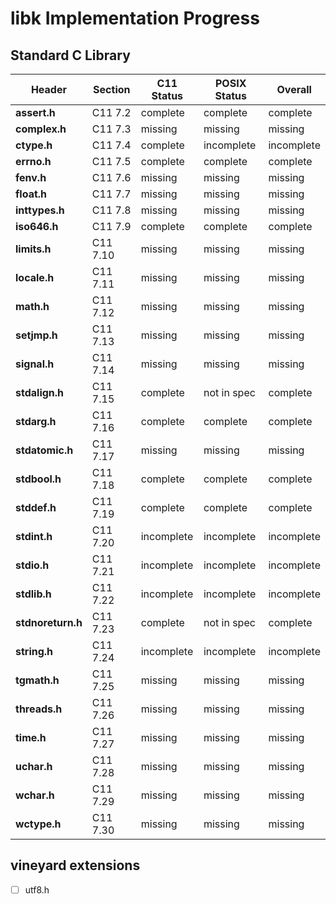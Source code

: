 # libk Implementation Progress #

## Standard C Library ##
| Header			| Section	| C11 Status	| POSIX Status	| Overall		|
|-------------------|-----------|---------------|---------------|---------------|
| **assert.h**		| C11 7.2	| complete		| complete		| complete		|
| **complex.h**		| C11 7.3	| missing		| missing		| missing		|
| **ctype.h**		| C11 7.4	| complete		| incomplete	| incomplete	|
| **errno.h**		| C11 7.5	| complete		| complete		| complete		|
| **fenv.h**		| C11 7.6	| missing		| missing		| missing		|
| **float.h**		| C11 7.7	| missing		| missing		| missing		|
| **inttypes.h**	| C11 7.8	| missing		| missing		| missing		|
| **iso646.h**		| C11 7.9	| complete		| complete		| complete		|
| **limits.h**		| C11 7.10	| missing		| missing		| missing		|
| **locale.h**		| C11 7.11	| missing		| missing		| missing		|
| **math.h**		| C11 7.12	| missing		| missing		| missing		|
| **setjmp.h**		| C11 7.13	| missing		| missing		| missing		|
| **signal.h**		| C11 7.14	| missing		| missing		| missing		|
| **stdalign.h**	| C11 7.15	| complete		| not in spec	| complete		|
| **stdarg.h**		| C11 7.16	| complete		| complete		| complete		|
| **stdatomic.h**	| C11 7.17	| missing		| missing		| missing		|
| **stdbool.h**		| C11 7.18	| complete		| complete		| complete		|
| **stddef.h**		| C11 7.19	| complete		| complete		| complete		|
| **stdint.h**		| C11 7.20	| incomplete	| incomplete	| incomplete	|
| **stdio.h**		| C11 7.21	| incomplete	| incomplete	| incomplete	|
| **stdlib.h**		| C11 7.22	| incomplete	| incomplete	| incomplete	|
| **stdnoreturn.h**	| C11 7.23	| complete		| not in spec	| complete		|
| **string.h**		| C11 7.24	| incomplete	| incomplete	| incomplete	|
| **tgmath.h**		| C11 7.25	| missing		| missing		| missing		|
| **threads.h**		| C11 7.26	| missing		| missing		| missing		|
| **time.h**		| C11 7.27	| missing		| missing		| missing		|
| **uchar.h**		| C11 7.28	| missing		| missing		| missing		|
| **wchar.h**		| C11 7.29	| missing		| missing		| missing		|
| **wctype.h**		| C11 7.30	| missing		| missing		| missing		|

## vineyard extensions ##
- [ ] utf8.h
